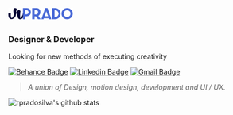 # [<img alt="Logo RPrado" src="https://raw.githubusercontent.com/rpradosilva/rpradosilva/master/.github/logo-rprado.png" width="130px" />](http://rprado.design)

### **Designer** & **Developer**

Looking for new methods of executing creativity

[![Behance Badge](https://img.shields.io/badge/-@rpradosilva-21275C?style=flat-square&labelColor=4969D7&logo=behance&logoColor=white&link=https://www.behance.net/rpradosilva)](https://www.behance.net/rpradosilva) 
[![Linkedin Badge](https://img.shields.io/badge/-Rafael%20Prado-21275C?style=flat-square&labelColor=4969D7&logo=Linkedin&logoColor=white&link=https://www.linkedin.com/in/rpradosilva/)](https://www.linkedin.com/in/rpradosilva/)
[![Gmail Badge](https://img.shields.io/badge/-contato@rprado.design-21275C?style=flat-square&labelColor=4969D7&logo=gmail&logoColor=white&link=mailto:contato@rprado.design)](mailto:contato@rprado.design)


> *A union of Design, motion design, development and UI / UX.*


![rpradosilva's github stats](https://github-readme-stats.vercel.app/api?username=rpradosilva&show_icons=true&theme=default&hide=contribs,prs&hide_title=true&icon_color=4969D7&text_color=21275C)